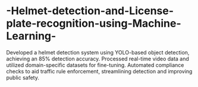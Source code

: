 # -Helmet-detection-and-License-plate-recognition-using-Machine-Learning-
Developed a helmet detection system using YOLO-based object detection, achieving an 85% detection accuracy. Processed real-time video data and utilized domain-specific datasets for fine-tuning. Automated compliance checks to aid traffic rule enforcement, streamlining detection and improving public safety.
